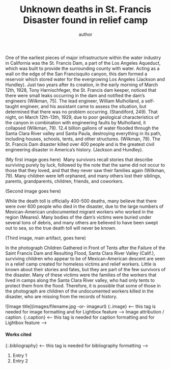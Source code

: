 ﻿---
layout: post
title: "Unknown deaths in St. Francis Disaster found in relief camp"
timelinedate: 2013-09-01
categories: [water"]
author: "author"
lat: 34.547364
lng: -118.512300
headertitle: "this is the running title at the top. the default is to display the site title, so to activate the running title you will need to uncomment in the post.html layout"
desc: "this is the map popup text"
---


One of the earliest pieces of major infrastructure within the water industry in California was the St. Francis Dam, a part of the Los Angeles Aqueduct, which was built to provide the surrounding county with water. Acting as a wall on the edge of the San Francisquito canyon, this dam formed a reservoir which stored water for the evergrowing Los Angeles (Jackson and Hundley). Just two years after its creation, in the early morning of March 12th, 1928, Tony Harnischfeger, the St. Francis dam keeper, noticed that there were small leaks occurring in the dam and notified the dam’s engineers (Wilkman, 75). The lead engineer, William Mulholland, a self-taught engineer, and his assistant came to assess the situation, but determined that there was no problem occurring. (Standiford, 249).  That night, on March 12th-13th, 1929, due to poor geological characteristics of the canyon in combination with engineering faults by Mulholland, it collapsed (Wilkman, 79). 12.4 billion gallons of water flooded through the Santa Clara River valley and Santa Paula, destroying everything in its path, including houses, schools, tents, and other structures. (Wilkman, 78). The St. Francis Dam disaster killed over 400 people and is the greatest civil engineering disaster in America’s history. (Jackson and Hundley).

(My first image goes here)
​​
Many survivors recall stories that describe surviving purely by luck, followed by the note that the same did not occur to those that they loved, and that they never saw their families again (Wilkman, 79). Many children were left orphaned, and many others lost their siblings, parents, grandparents, children, friends, and coworkers.

(Second image goes here)

While the death toll is officially 400-500 deaths, many believe that there were over 600 people who died in the disaster, due to the large numbers of Mexican-American undocumented migrant workers who worked in the region (Meares). Many bodies of the dam’s victims were buried under several tons of debris, and many others are believed to have been swept out to sea, so the true death toll will never be known.

(Third image, main artifact, goes here)

In the photograph Children Gathered in Front of Tents after the Failure of the Saint Francis Dam and Resulting Flood, Santa Clara River Valley (Calif.), surviving children who appear to be of Mexican-American descent are seen in a relief camp created for homeless victims and relief workers. Little is known about their stories and fates, but they are part of the few survivors of the disaster. Many of these victims were the families of the workers that lived in camps along the Santa Clara River valley, who had only tents to protect them from the flood. Therefore, it is possible that some of those in the photograph are children of the undocumented workers killed in the disaster, who are missing from the records of history.




![Image title](images/filename.jpg -or- imageurl)
   {:.image} <-- this tag is needed for image formatting and for Lightbox feature -->
Image attribution / caption.
   {:.caption} <-- this tag is needed for caption formatting and for Lightbox feature -->


#### Works cited


{:.bibliography} <-- this tag is needed for bibliography formatting -->
1. Entry 1
2. Entry 2